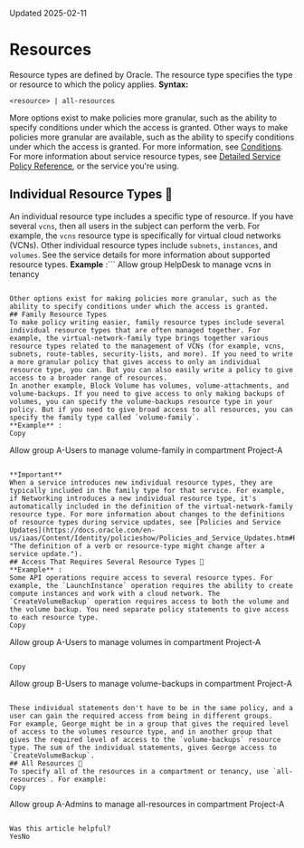 Updated 2025-02-11
# Resources
Resource types are defined by Oracle. The resource type specifies the type or resource to which the policy applies.
**Syntax:**
```
<resource> | all-resources
```

More options exist to make policies more granular, such as the ability to specify conditions under which the access is granted.
Other ways to make policies more granular are available, such as the ability to specify conditions under which the access is granted. For more information, see [Conditions](https://docs.oracle.com/en-us/iaas/Content/Identity/policysyntax/conditions.htm#top "The optional conditions element of a policy statement limits access based on the provided attributes in IAM.").
For more information about service resource types, see [Detailed Service Policy Reference](https://docs.oracle.com/en-us/iaas/Content/Identity/policyreference/policyreference.htm "Get an overview of IAM policy reference topics, including verbs, resources types, and general variables."), or the service you're using.
## Individual Resource Types 🔗 
An individual resource type includes a specific type of resource. If you have several `vcns`, then all users in the subject can perform the verb. For example, the `vcns` resource type is specifically for virtual cloud networks (VCNs). Other individual resource types include `subnets`, `instances`, and `volumes`. See the service details for more information about supported resource types.
**Example** :```
Allow group HelpDesk to manage vcns in tenancy
```

Other options exist for making policies more granular, such as the ability to specify conditions under which the access is granted.
## Family Resource Types
To make policy writing easier, family resource types include several individual resource types that are often managed together. For example, the virtual-network-family type brings together various resource types related to the management of VCNs (for example, vcns, subnets, route-tables, security-lists, and more). If you need to write a more granular policy that gives access to only an individual resource type, you can. But you can also easily write a policy to give access to a broader range of resources.
In another example, Block Volume has volumes, volume-attachments, and volume-backups. If you need to give access to only making backups of volumes, you can specify the volume-backups resource type in your policy. But if you need to give broad access to all resources, you can specify the family type called `volume-family`.
**Example** :
Copy
```
Allow group A-Users to manage volume-family in compartment Project-A
```

**Important**
When a service introduces new individual resource types, they are typically included in the family type for that service. For example, if Networking introduces a new individual resource type, it's automatically included in the definition of the virtual-network-family resource type. For more information about changes to the definitions of resource types during service updates, see [Policies and Service Updates](https://docs.oracle.com/en-us/iaas/Content/Identity/policieshow/Policies_and_Service_Updates.htm#Policies "The definition of a verb or resource-type might change after a service update.").
## Access That Requires Several Resource Types 🔗 
**Example** : 
Some API operations require access to several resource types. For example, the `LaunchInstance` operation requires the ability to create compute instances and work with a cloud network. The `CreateVolumeBackup` operation requires access to both the volume and the volume backup. You need separate policy statements to give access to each resource type.
Copy
```
Allow group A-Users to manage volumes in compartment Project-A
```

Copy
```
Allow group B-Users to manage volume-backups in compartment Project-A
```

These individual statements don't have to be in the same policy, and a user can gain the required access from being in different groups.
For example, George might be in a group that gives the required level of access to the volumes resource type, and in another group that gives the required level of access to the `volume-backups` resource type. The sum of the individual statements, gives George access to `CreateVolumeBackup`.
## All Resources 🔗 
To specify all of the resources in a compartment or tenancy, use `all-resources`. For example:
Copy
```
Allow group A-Admins to manage all-resources in compartment Project-A
```

Was this article helpful?
YesNo

